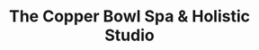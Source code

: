 ---
title: "The Copper Bowl Spa & Holistic Studio"
url: /deale/the-copper-bowl-spa-and-holistic-studio/
shop: beauty
---